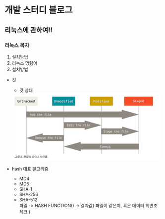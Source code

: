 # 개발 스터디 블로그

## 리눅스에 관하여!!
### 리눅스 목차
<ol>
<li>설치방법</li>
<li>리눅스 명령어</li>
<li>설치방법</li>

</ol>

- 깃

    - 깃 상태
    <img src="./img/gitlife_cycle.png" alt="">

- hash 대표 알고리즘
    - MD4
    - MD5
    - SHA-1
    - SHA-256
    - SHA-512<BR>
파일 -> HASH FUNCTION() -> 결과값(
    파일이 같은지, 혹은 데이터 위변조체크
)